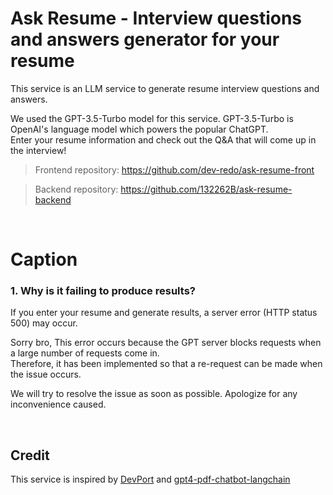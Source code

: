 # Ask Resume - Interview questions and answers generator for your resume

This service is an LLM service to generate resume interview questions and answers.

We used the GPT-3.5-Turbo model for this service. GPT-3.5-Turbo is OpenAI's language model which powers the popular ChatGPT. <br />
Enter your resume information and check out the Q&A that will come up in the interview! <br />

> Frontend repository: https://github.com/dev-redo/ask-resume-front

> Backend repository: https://github.com/132262B/ask-resume-backend

<br />

# Caption

### 1. Why is it failing to produce results?

If you enter your resume and generate results, a server error (HTTP status 500) may occur.

Sorry bro, This error occurs because the GPT server blocks requests when a large number of requests come in. <br />
Therefore, it has been implemented so that a re-request can be made when the issue occurs.

We will try to resolve the issue as soon as possible. Apologize for any inconvenience caused.

<br />

## Credit

This service is inspired by [DevPort](https://github.com/custardcream98/DevPort) and [gpt4-pdf-chatbot-langchain](https://github.com/mayooear/gpt4-pdf-chatbot-langchain)

